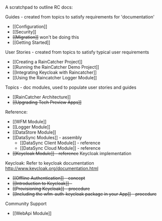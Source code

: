 A scratchpad to outline RC docs:


Guides - created from topics to satisfy requirements for 'documentation'
* [[Configuration]]
* [[Security]]
* ~~[[Migration]]~~ won't be doing this
* [[Getting Started]]

User Stories - created from topics to satisfy typical user requirements
* [[Creating a RainCatcher Project]]
* [[Running the RainCatcher Demo Project]]
* [[Integrating Keycloak with Raincatcher]]
* [[Using the Raincatcher Logger Module]]

Topics - doc modules, used to populate user stories and guides
* [[RainCatcher Architecture]]
* ~~[[Upgrading Tech Preview Apps]]~~

Reference:

* [[WFM Module]]
* [[Logger Module]]
* [[DataStore Module]]
* [[DataSync Modules]] - assembly
  * [[DataSync Client Module]] - reference
  * [[DataSync Cloud Module]] - reference
* ~~[[Keycloak Module]] - reference~~ Keycloak implementation


Keycloak: Refer to keycloak documentation
http://www.keycloak.org/documentation.html
* ~~[[Offline Authentication]] - concept~~
* ~~[[Introduction to Keycloak]] -~~
* ~~[[Provisioning Keycloak]] - procedure~~
* ~~[[Including the wfm-auth-keycloak package in your App]] - procedure~~

Community Support
* [[WebApi Module]]

